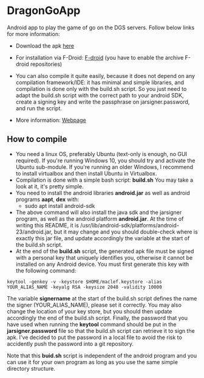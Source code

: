 DragonGoApp
===========

Android app to play the game of go on the DGS servers.
Follow below links for more information:

* Download the apk [here](http://talc2.loria.fr/xtof/DragonGoApp.apk)

* For installation via F-Droid: [F-droid](https://f-droid.org/repository/browse/?fdfilter=dragongoapp&fdid=fr.xtof54.dragonGoApp) (you have to enable the archive F-droid repositories)

* You can also compile it quite easily, because it does not depend on any compilation framework/IDE: it has minimal and simple libraries, and compilation is done only with the build.sh script. So you just need to adapt the build.sh script with the correct path to your android SDK, create a signing key and write the passphrase on jarsigner.password, and run the script.

* More information: [Webpage](http://cerisara.github.io/DragonGoApp/)

How to compile
--------------

- You need a linux OS, preferably Ubuntu (text-only is enough, no GUI required).
If you're running Windows 10, you should try and activate the Ubuntu sub-module.
If you're running an older Windows, I recommend to install virtualbox and then install Ubuntu in Virtualbox.
- Compilation is done with a simple bash script: **build.sh**
You may take a look at it, it's pretty simple.
- You need to install the android libraries **android.jar** as well as android programs **aapt**, **dex** with:
	- sudo apt install android-sdk
- The above command will also install the java sdk and the jarsigner program, as well as the android platform **android.jar**. At the time of writing this README, it is /usr/lib/android-sdk/platforms/android-23/android.jar, but it may change and you should double-check where is exactly this jar file, and update accordingly the variable at the start of the build.sh script.
- At the end of the **build.sh** script, the generated apk file must be signed with a personal key that uniquely identifies you, otherwise it cannot be installed on any Android device. You must first generate this key with the following command:

```	
keytool -genkey -v -keystore $HOME/maclef.keystore -alias YOUR_ALIAS_NAME -keyalg RSA -keysize 2048 -validity 10000
```	

The variable **signername** at the start of the build.sh script defines the name the signer (YOUR_ALIAS_NAME), please set it correctly.
You may also change the location of your key store, but you should then update accordingly the end of the build.sh script.
Finally, the password that you have used when running the **keytool** command should be put in the **jarsigner.password** file
so that the build.sh script can retrieve it to sign the apk.
I've decided to put the password in a local file to avoid the risk to accidently push the password into a git repository.

Note that this **buid.sh** script is independent of the android program and you can use it for your own program as long as you
use the same simple directory structure.


